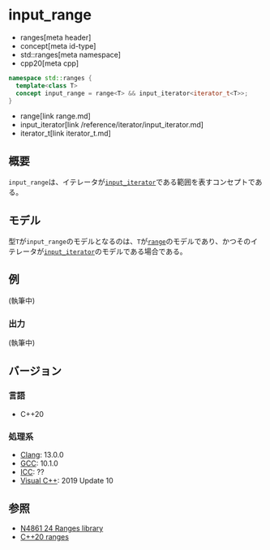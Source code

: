 # input_range
* ranges[meta header]
* concept[meta id-type]
* std::ranges[meta namespace]
* cpp20[meta cpp]

```cpp
namespace std::ranges {
  template<class T>
  concept input_range = range<T> && input_iterator<iterator_t<T>>;
}
```
* range[link range.md]
* input_iterator[link /reference/iterator/input_iterator.md]
* iterator_t[link iterator_t.md]

## 概要
`input_range`は、イテレータが[`input_iterator`](/reference/iterator/input_iterator.md)である範囲を表すコンセプトである。

## モデル
型`T`が`input_range`のモデルとなるのは、`T`が[`range`](range.md)のモデルであり、かつそのイテレータが[`input_iterator`](/reference/iterator/input_iterator.md)のモデルである場合である。

## 例
(執筆中)

### 出力
(執筆中)

## バージョン
### 言語
- C++20

### 処理系
- [Clang](/implementation.md#clang): 13.0.0
- [GCC](/implementation.md#gcc): 10.1.0
- [ICC](/implementation.md#icc): ??
- [Visual C++](/implementation.md#visual_cpp): 2019 Update 10

## 参照
- [N4861 24 Ranges library](https://timsong-cpp.github.io/cppwp/n4861/ranges)
- [C++20 ranges](https://techbookfest.org/product/5134506308665344)

